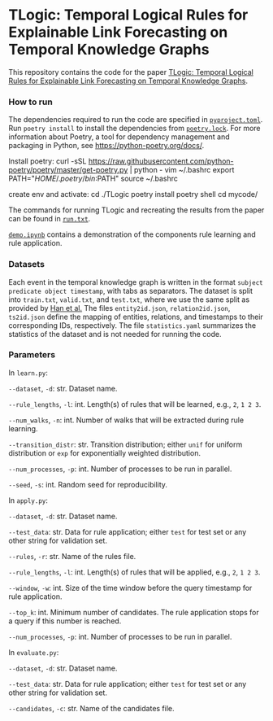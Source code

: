 # TLogic: Temporal Logical Rules for Explainable Link Forecasting on Temporal Knowledge Graphs

This repository contains the code for the paper [TLogic: Temporal Logical Rules for Explainable Link Forecasting on Temporal Knowledge Graphs](https://arxiv.org/abs/2112.08025).


<h3> How to run </h3>

The dependencies required to run the code are specified in [`pyproject.toml`](https://github.com/liu-yushan/TLogic/blob/main/pyproject.toml). Run `poetry install` to install the dependencies from [`poetry.lock`](https://github.com/liu-yushan/TLogic/blob/main/poetry.lock). For more information about Poetry, a tool for dependency management and packaging in Python, see https://python-poetry.org/docs/.

Install poetry: 
curl -sSL https://raw.githubusercontent.com/python-poetry/poetry/master/get-poetry.py | python -
vim ~/.bashrc
export PATH="$HOME/.poetry/bin:$PATH"
source ~/.bashrc

create env and activate:
cd ./TLogic
poetry install
poetry shell
cd mycode/


The commands for running TLogic and recreating the results from the paper can be found in [`run.txt`](https://github.com/liu-yushan/TLogic/blob/main/mycode/run.txt).

[`demo.ipynb`](https://github.com/liu-yushan/TLogic/blob/main/mycode/demo.ipynb) contains a demonstration of the components rule learning and rule application.


<h3> Datasets </h3>

Each event in the temporal knowledge graph is written in the format `subject predicate object timestamp`, with tabs as separators.
The dataset is split into `train.txt`, `valid.txt`, and `test.txt`, where we use the same split as provided by [Han et al.](https://github.com/TemporalKGTeam/xERTE)
The files `entity2id.json`, `relation2id.json`, `ts2id.json` define the mapping of entities, relations, and timestamps to their corresponding IDs, respectively.
The file `statistics.yaml` summarizes the statistics of the dataset and is not needed for running the code.


<h3> Parameters </h3>

In `learn.py`:

`--dataset`, `-d`: str. Dataset name.

`--rule_lengths`, `-l`: int. Length(s) of rules that will be learned, e.g., `2`, `1 2 3`.

`--num_walks`, `-n`: int. Number of walks that will be extracted during rule learning.

`--transition_distr`: str. Transition distribution; either `unif` for uniform distribution or `exp` for exponentially weighted distribution.

`--num_processes`, `-p`: int. Number of processes to be run in parallel.

`--seed`, `-s`: int. Random seed for reproducibility.


In `apply.py`:

`--dataset`, `-d`: str. Dataset name.

`--test_data`: str. Data for rule application; either `test` for test set or any other string for validation set.

`--rules`, `-r`: str. Name of the rules file.

`--rule_lengths`, `-l`: int. Length(s) of rules that will be applied, e.g., `2`, `1 2 3`.

`--window`, `-w`: int. Size of the time window before the query timestamp for rule application.

`--top_k`: int. Minimum number of candidates. The rule application stops for a query if this number is reached.

`--num_processes`, `-p`: int. Number of processes to be run in parallel.


In `evaluate.py`:

`--dataset`, `-d`: str. Dataset name.

`--test_data`: str. Data for rule application; either `test` for test set or any other string for validation set.

`--candidates`, `-c`: str. Name of the candidates file.
